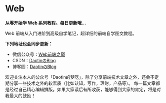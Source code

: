 # Web

**从零开始学 Web 系列教程。每日更新哦...**

Web 前端从入门进阶到高级自学笔记，超详细的前端自学图文教程。


**下列地址也会同步更新：**
- 微信公众号：[Web前端之巅](https://github.com/Daotin/pic/raw/master/wx.jpg)
- CSDN：[DaotinのBlog](https://blog.csdn.net/lvonve)
- 博客园：[DaotinのBlog](http://www.cnblogs.com/lvonve/)


欢迎关注本人的公众号「Daotin的梦呓」，除了分享前端技术文章之外，还会不定期分享一些技术之外的软素质（比如认知，写作，理财，产品等）。
每一篇文章都是经过自己精心编辑排版，如果大家读后有所收获，能够得到大家的肯定，将是对我最大的鼓励！

